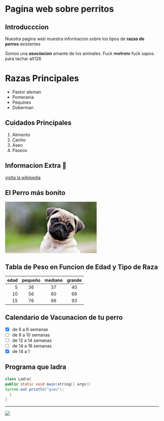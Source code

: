 # Pagina web sobre perritos

## Introducccion
Nuestra pagina *web* muestra informacion sobre los tipos de **razas de perros** existentes

Somos una **_asociacion_** amante de los animales. Fuck ~~maltrato~~ fuck sapos. para tachar alt126

# Razas Principales
- Pastor aleman
- Pomerania
- Pequines
- Doberman

## Cuidados Principales
1. Alimento
2. Cariño
3. Aseo
4. Paseos

## Informacion Extra 🐶

[visita la wikipedia](https://es.wikipedia.org/wiki/Canis_familiaris)

## El Perro más bonito

![alt][perro]

[perro]:perro.jpg

## Tabla de Peso en Funcion de Edad y Tipo de Raza

|edad|pequeño|mediano|grande|
|----:|:-----:|:-----:|:----:|
|5|36|37|40|
|10|56|60|66|
|15|76|86|93|

## Calendario de Vacunacion de tu perro

- [x] de 6 a 8 semanas
- [ ] de 8 a 10 semanas
- [ ] de 12 a 14 semanas
- [ ] de 14 a 16 semanas
- [x] de 14 a 1

## Programa que ladra

```java
class Ladra{
public static void main(string[] args){
System.out.println("guau");
  }
}
```

----

<img width="40" src="https://www.mastorrencito.com/wp-content/uploads/2015/01/que-hago-si-me-ataca-un-perro-agresivo.jpg"/>
